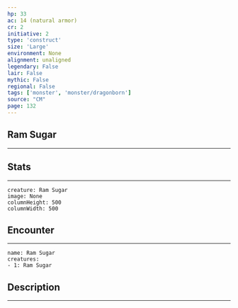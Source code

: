 ```yaml
---
hp: 33
ac: 14 (natural armor)
cr: 2
initiative: 2
type: 'construct'    
size: 'Large'
environment: None
alignment: unaligned
legendary: False
lair: False
mythic: False
regional: False
tags: ['monster', 'monster/dragonborn']
source: "CM"
page: 132
---
```


## Ram Sugar
---



## Stats
---

```statblock
creature: Ram Sugar
image: None
columnHeight: 500
columnWidth: 500
```

## Encounter
---

```encounter-table
name: Ram Sugar
creatures:
- 1: Ram Sugar
```

## Description
---




